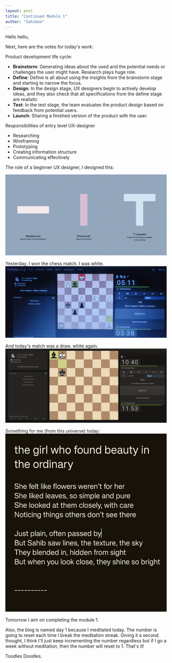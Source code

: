 ```yaml
---
layout: post
title: "Continued Module 1"
author: "Sahibee"
---
```


Hello hellu,

Next, here are the notes for today's work:

Product development life cycle:

- **Brainstorm**: Generating ideas about the used and the potential needs or challenges the user might have. Research plays huge role.
- **Define**: Define is all about using the insights from the brainstorm stage and starting to narrow the focus.
- **Design**: In the design stage, UX designers begin to actively develop ideas, and they also check that all specifications from the define stage are realistic
- **Test**: In the test stage, the team evaluates the product design based on feedback from potential users.
- **Launch**: Sharing a finished version of the product with the user.

Responsibilities of entry level UX-designer

- Researching
- Wireframing
- Prototyping
- Creating information structure
- Communicating effectively

The role of a beginner UX designer, I designed this:

![UX Role](../images/aug/ux-role.png)

Yesterday, I won the chess match. I was white.
![Chess](../images/aug/chess-3.png)

And today's match was a draw. white again.
![Chess](../images/aug/chess-4.png)

Something for me (from this universe) today:
![Leaves](../images/aug/leaves.jpeg)

Tomorrow I aim on completing the module 1.

Also, the blog is named day 1 because I meditated today. The number is going to reset each time I break the meditation streak. Giving it a second thought, I think I'll just keep incrementing the number regardless but if I go a week without meditation, then the number will reset to 1.
That's it!

Toodles Doodles.
